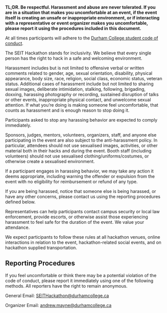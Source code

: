 **TL;DR. Be respectful. Harassment and abuse are never tolerated. If you are in a situation that makes you uncomfortable at an event, if the event itself is creating an unsafe or inappropriate environment, or if interacting with a representative or event organizer makes you uncomfortable, please report it using the procedures included in this document.**

At all times participants will adhere to the [Durham College student code of conduct](https://durhamcollege.ca/wp-content/uploads/student-conduct-policy.pdf).

The SEIT Hackathon stands for inclusivity. We believe that every single person has the right to hack in a safe and welcoming environment. 

Harassment includes but is not limited to offensive verbal or written comments related to gender, age, sexual orientation, disability, physical appearance, body size, race, religion, social class, economic status, veteran status. Additional cases of harassment include but not limited to sharing sexual images, deliberate intimidation, stalking, following, brigading, doxxing, harassing photography or recording, sustained disruption of talks or other events, inappropriate physical contact, and unwelcome sexual attention. If what you’re doing is making someone feel uncomfortable, that counts as harassment and is enough reason to stop doing it.

Participants asked to stop any harassing behavior are expected to comply immediately.

Sponsors, judges, mentors, volunteers, organizers, staff, and anyone else participating in the event are also subject to the anti-harassment policy. In particular, attendees should not use sexualised images, activities, or other material both in their hacks and during the event. Booth staff (including volunteers) should not use sexualised clothing/uniforms/costumes, or otherwise create a sexualised environment.

If a participant engages in harassing behavior, we may take any action it deems appropriate, including warning the offender or expulsion from the event with no eligibility for reimbursement or refund of any type.

If you are being harassed, notice that someone else is being harassed, or have any other concerns, please contact us using the reporting procedures defined below.

Representatives can help participants contact campus security or local law enforcement, provide escorts, or otherwise assist those experiencing harassment to feel safe for the duration of the event. We value your attendance.

We expect participants to follow these rules at all hackathon venues, online interactions in relation to the event, hackathon-related social events, and on hackathon supplied transportation.

## Reporting Procedures

If you feel uncomfortable or think there may be a potential violation of the code of conduct, please report it immediately using one of the following methods. All reporters have the right to remain anonymous.

General Email: SEITHackathon@durhamcollege.ca

Organizer Email: andrew.mayne@durhamcollege.ca
